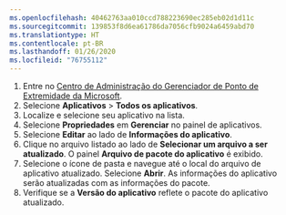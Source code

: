 ```yaml
---
ms.openlocfilehash: 40462763aa010ccd788223690ec285eb02d1d11c
ms.sourcegitcommit: 139853f8d6ea61786da7056cfb9024a6459abd70
ms.translationtype: HT
ms.contentlocale: pt-BR
ms.lasthandoff: 01/26/2020
ms.locfileid: "76755112"
---
```


1. Entre no [Centro de Administração do Gerenciador de Ponto de Extremidade da Microsoft](https://go.microsoft.com/fwlink/?linkid=2109431).
2. Selecione **Aplicativos** > **Todos os aplicativos**.
3. Localize e selecione seu aplicativo na lista.  
4. Selecione **Propriedades** em **Gerenciar** no painel de aplicativos.
5. Selecione **Editar** ao lado de **Informações do aplicativo**.  
6. Clique no arquivo listado ao lado de **Selecionar um arquivo a ser atualizado**. O painel **Arquivo de pacote do aplicativo** é exibido.
7. Selecione o ícone de pasta e navegue até o local do arquivo de aplicativo atualizado. Selecione **Abrir**. As informações do aplicativo serão atualizadas com as informações do pacote.  
8. Verifique se a **Versão do aplicativo** reflete o pacote do aplicativo atualizado.